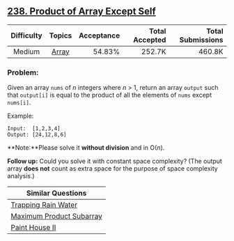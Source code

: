 ## [238. Product of Array Except Self](https://leetcode.com/problems/product-of-array-except-self/)

| Difficulty | Topics | Acceptance | Total Accepted | Total Submissions |
| :-: | :-: | --: | --: | --: |
| Medium | [Array](https://leetcode.com/tag/array/) | 54.83% | 252.7K | 460.8K |

### Problem:

Given an array `nums` of *n* integers where *n* > 1,  return an array `output` such that `output[i]` is equal to the product of all the elements of `nums` except `nums[i]`.

Example:

```
Input:  [1,2,3,4]
Output: [24,12,8,6]
```

**Note:**Please solve it **without division** and in O(*n*).

**Follow up:**
Could you solve it with constant space complexity? (The output array **does not** count as extra space for the purpose of space complexity analysis.)

| Similar Questions |
| --- |
| [Trapping Rain Water](https://leetcode.com/problems/trapping-rain-water/) |
| [Maximum Product Subarray](https://leetcode.com/problems/maximum-product-subarray/) |
| [Paint House II](https://leetcode.com/problems/paint-house-ii/) |
